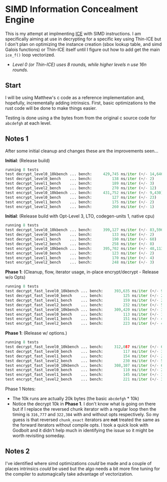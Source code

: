 # SIMD Information Concealment Engine

This is my attempt at implmenting [ICE][darkside] with SIMD instructions.
I am specifically aiming at use in decrypting for a specific key using Thin-ICE
but I don't plan on optimizing the instance creation (sbox lookup table, and
simd Galois functions) or Thin-ICE itself until I figure out how to add get the
main `ice_f()` loop vectorized.

* _Level 0 (or Thin-ICE) uses 8 rounds, while higher levels n use 16n rounds._

## Start

I will be using Matthew's c code as a reference implementation and, hopefully, incrementally adding intrinsics. First, basic optimizations to the rust code
will be done to make things easier.

Testing is done using a the bytes from from the original c source code for `abcdefgh` at each level.

## Notes 1

After some initial cleanup and changes these are the improvements seen...

__Initial__: (Release build)

```python
running 8 tests
test decrypt_level0_10kbench ... bench:     429,745 ns/iter (+/- 14,646)
test decrypt_level0_bench    ... bench:         138 ns/iter (+/- 2)
test decrypt_level1_bench    ... bench:         189 ns/iter (+/- 3)
test decrypt_level2_bench    ... bench:         270 ns/iter (+/- 12)
test encrypt_level0_10kbench ... bench:     431,752 ns/iter (+/- 9,430)
test encrypt_level0_bench    ... bench:         127 ns/iter (+/- 23)
test encrypt_level1_bench    ... bench:         175 ns/iter (+/- 2)
test encrypt_level2_bench    ... bench:         260 ns/iter (+/- 1)
```

__Initial__: (Release build with Opt-Level 3, LTO, codegen-units 1, native cpu)

```python
running 8 tests
test decrypt_level0_10kbench ... bench:     399,127 ns/iter (+/- 83,596)
test decrypt_level0_bench    ... bench:         133 ns/iter (+/- 2)
test decrypt_level1_bench    ... bench:         190 ns/iter (+/- 60)
test decrypt_level2_bench    ... bench:         258 ns/iter (+/- 8)
test encrypt_level0_10kbench ... bench:     395,702 ns/iter (+/- 48,113)
test encrypt_level0_bench    ... bench:         123 ns/iter (+/- 2)
test encrypt_level1_bench    ... bench:         170 ns/iter (+/- 4)
test encrypt_level2_bench    ... bench:         248 ns/iter (+/- 3)
```

__Phase 1__: (Cleanup, flow, iterator usage, in-place encrypt/decrypt - Release w/o Opts)

```python
running 8 tests
test decrypt_fast_level0_10kbench ... bench:     393,635 ns/iter (+/- 9,490)
test decrypt_fast_level0_bench    ... bench:         125 ns/iter (+/- 2)
test decrypt_fast_level1_bench    ... bench:         159 ns/iter (+/- 2)
test decrypt_fast_level2_bench    ... bench:         232 ns/iter (+/- 5)
test encrypt_fast_level0_10kbench ... bench:     309,420 ns/iter (+/- 3,900)
test encrypt_fast_level0_bench    ... bench:         113 ns/iter (+/- 1)
test encrypt_fast_level1_bench    ... bench:         151 ns/iter (+/- 42)
test encrypt_fast_level2_bench    ... bench:         223 ns/iter (+/- 4)
```

__Phase 1__: (Release w/ options.)

```python
running 8 tests
test decrypt_fast_level0_10kbench ... bench:     312,087 ns/iter (+/- 6,475)
test decrypt_fast_level0_bench    ... bench:         117 ns/iter (+/- 3)
test decrypt_fast_level1_bench    ... bench:         154 ns/iter (+/- 2)
test decrypt_fast_level2_bench    ... bench:         230 ns/iter (+/- 5)
test encrypt_fast_level0_10kbench ... bench:     308,107 ns/iter (+/- 68,092)
test encrypt_fast_level0_bench    ... bench:         110 ns/iter (+/- 2)
test encrypt_fast_level1_bench    ... bench:         145 ns/iter (+/- 38)
test encrypt_fast_level2_bench    ... bench:         221 ns/iter (+/- 3)
```

Phase 1 Notes:

* The 10k runs are actually 20k bytes (the basic `abcdefgh` * 10k)
* Notice the decrypt 10k in __Phase 1__. I don't know what is going on there but if I replace the reversed chunk iterator with a regular loop then the timing is `316,777` and `322,384` with and without opts respectively. So my guess is that reversed `chunk_exact` iterators are __not__ treated the same as the forward iterators without compile opts. I took a quick look with Godbolt and it didn't help much in identifying the issue so it might be worth revisiting someday.

## Notes 2

I've identified where simd optimizations _could_ be made and a couple of places intrinsics _could_ be used but the algo needs a bit more fine tuning for the compiler to automagically take advantage of vectorization.

[darkside]: http://www.darkside.com.au/ice/description.html
